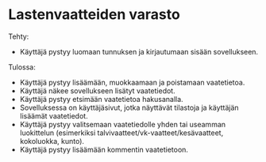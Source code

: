 # Lastenvaatteiden varasto

Tehty:
- Käyttäjä pystyy luomaan tunnuksen ja kirjautumaan sisään sovellukseen.

Tulossa:
- Käyttäjä pystyy lisäämään, muokkaamaan ja poistamaan vaatetietoa. 
- Käyttäjä näkee sovellukseen lisätyt vaatetiedot.
- Käyttäjä pystyy etsimään vaatetietoa hakusanalla.
- Sovelluksessa on käyttäjäsivut, jotka näyttävät tilastoja ja käyttäjän lisäämät vaatetiedot.
- Käyttäjä pystyy valitsemaan vaatetiedolle yhden tai useamman luokittelun (esimerkiksi talvivaatteet/vk-vaatteet/kesävaatteet, kokoluokka, kunto).
- Käyttäjä pystyy lisäämään kommentin vaatetietoon.
